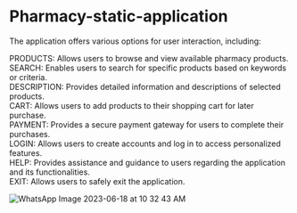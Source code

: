 # Pharmacy-static-application

The application offers various options for user interaction, including:<br /> 

PRODUCTS: Allows users to browse and view available pharmacy products.<br /> 
SEARCH: Enables users to search for specific products based on keywords or criteria.<br /> 
DESCRIPTION: Provides detailed information and descriptions of selected products.<br /> 
CART: Allows users to add products to their shopping cart for later purchase.<br /> 
PAYMENT: Provides a secure payment gateway for users to complete their purchases.<br /> 
LOGIN: Allows users to create accounts and log in to access personalized features.<br /> 
HELP: Provides assistance and guidance to users regarding the application and its functionalities.<br /> 
EXIT: Allows users to safely exit the application.<br /> 


![WhatsApp Image 2023-06-18 at 10 32 43 AM](https://github.com/Gurram-Sowmya/Pharmacy-static-application/assets/68685769/eb4e8fbc-5fc5-4725-8c5d-a3411bf9ba4c)
